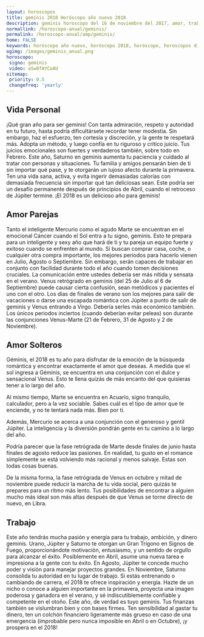 ```yaml
---
layout: horoscopos
title: geminis 2018 Horóscopo año nuevo 2018 
description: geminis horoscopo del 16 de noviembre del 2017, amor, trabajo, vida personal. Todas las predicciones para geminis gratis. Disfruta este año nuevo.
normallink: /horoscopo-anual/geminis/
permalink: /horoscopo-anual/amp/geminis/
home: FALSE
keywords: horóscopo año nuevo, horóscopo 2018, horóscopo, horoscopos diarios gratis del dia de hoy, horóscopo diario gratis,horóscopo ano nuevo 2018, horóscopo esperanza gracia, horoscopo geminis 2018, horoscop, horóscopos gratis, horoscopo geminis, horoscopo geminis 2018 gratis, Tarot, Astrologia, Zodíaco, geminis, horoscopo gratis,tarot en femenino,videncia gratuita,horoscopos gratuitos,horóscopos, astrologia,videncia gratis
ogimg: /images/geminis_anual.png
horoscopo:
 signo: geminis
 video: aSw0fAYCoAU
sitemap:
 priority: 0.5
 changefreq: 'yearly'
---
```




## Vida Personal

¡Qué gran año para ser geminis! Con tanta admiración, respeto y autoridad en tu futuro, hasta podría dificultársete recordar tener modestia. Sin embargo, haz el esfuerzo, ten cortesía y discreción, y la gente te respetará más. 
Adopta un método, y luego confía en tu riguroso y crítico juicio. Tus juicios emocionales son fuertes y verdaderos también, sobre todo en Febrero. 
Este año, Saturno en geminis aumenta tu paciencia y cuidado al tratar con personas y situaciones. Tu familia y amigos pensarán bien de ti sin importar qué pase, y te otorgarán un lujoso afecto durante la primavera. 
Ten una vida sana, activa, y evita ingerir demasiadas calorías con demasiada frecuencia sin importar qué tan deliciosas sean. Este podría ser un desafío permanente después de principios de Abril, cuando el retroceso de Júpiter termine. 
¡El 2018 es un delicioso año para geminis!

## Amor Parejas

Tanto el inteligente Mercurio como el agudo Marte se encuentran en el emocional Cáncer cuando el Sol entra a tu signo, geminis. Esto te prepara para un inteligente y sexy año que hará de ti y tu pareja un equipo fuerte y exitoso cuando se enfrenten al mundo. 
Si buscan comprar casa, coche, o cualquier otra compra importante, los mejores periodos para hacerlo vienen en Julio, Agosto o Septiembre. Sin embargo, serán capaces de trabajar en conjunto con facilidad durante todo el año cuando tomen decisiones cruciales. 
La comunicación entre ustedes debería ser más nítida y sensata en el verano. Venus retrógrado en geminis (del 25 de Julio al 6 de Septiembre) puede causar cierta confusión, sean metódicos y pacientes el uno con el otro. 
Los días de finales de verano son los mejores para salir de vacaciones o darse una escapada romántica con Júpiter a punto de salir de geminis y Venus entrando a Virgo. Debería serles más económico también. 
Los únicos periodos inciertos (cuando deberían evitar peleas) son durante las conjunciones Venus-Marte (21 de Febrero, 31 de Agosto y 2 de Noviembre). 

## Amor Solteros

Géminis, el 2018 es tu año para disfrutar de la emoción de la búsqueda romántica y encontrar exactamente el amor que deseas. A medida que el sol ingresa a Géminis, se encuentra en una conjunción con el dulce y sensacional Venus. Esto te llena quizás de más encanto del que quisieras tener a lo largo del año.


Al mismo tiempo, Marte se encuentra en Acuario, signo tranquilo, calculador, pero a la vez sociable. Sabes cuál es el tipo de amor que te enciende, y no te tentará nada más. Bien por ti.


Además, Mercurio se acerca a una conjunción con el generoso y gentil Júpiter. La inteligencia y la diversión pondrán gente en tu camino a lo largo del año.


Podría parecer que la fase retrógrada de Marte desde finales de junio hasta finales de agosto reduce las pasiones. En realidad, tu gusto en el romance simplemente se está volviendo más racional y menos salvaje. Estas son todas cosas buenas.


De la misma forma, la fase retrógrada de Venus en octubre y mitad de noviembre puede reducir la marcha de tu vida social, pero quizás te prepares para un ritmo más lento. Tus posibilidades de encontrar a alguien mucho más ideal son más altas después de que Venus se torne directo de nuevo, en Libra.









## Trabajo

Este año tendrás mucha pasión y energía para tu trabajo, ambición, y dinero geminis. Urano, Júpiter y Saturno te otorgan un Gran Trígono en Signos de Fuego, proporcionándote motivación, entusiasmo, y un sentido de orgullo para alcanzar el éxito. 
Posiblemente en Abril, asume una nueva tarea e impresiona a la gente con tu éxito. En Agosto, Júpiter te concede mucho poder y visión para manejar proyectos grandes. En Noviembre, Saturno consolida tu autoridad en tu lugar de trabajo. 
Si estás entrenando o cambiando de carrera, el 2018 te ofrece inspiración y energía. Hazte de un nicho o conoce a alguien importante en la primavera, proyecta una imagen poderosa y ganadora en el verano, y sé indiscutiblemente confiable y competente en el otoño. Este año, de verdad es tuyo geminis. 
Tus finanzas también se vislumbran bien y con bases firmes. Ten sensibilidad al gastar tu dinero, ten un colchón financiero ligeramente más grueso en caso de una emergencia (improbable pero nunca imposible en Abril o en Octubre), ¡y prospera en el 2018!
